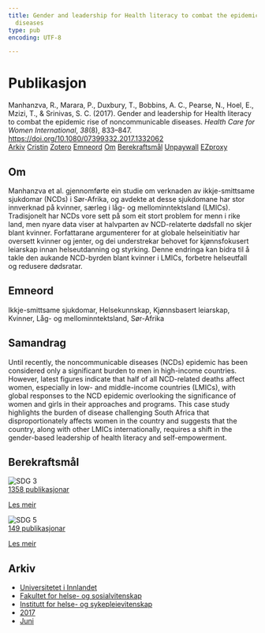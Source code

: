 ```yaml
---
title: Gender and leadership for Health literacy to combat the epidemic rise of noncommunicable
  diseases
type: pub
encoding: UTF-8

---
```

<h1>Publikasjon</h1>
<article id="csl-bib-container-VSSV3L3Y" class="csl-bib-container">
  <div class="csl-bib-body"> <div class="csl-entry">Manhanzva, R., Marara, P., Duxbury, T., Bobbins, A. C., Pearse, N., Hoel, E., Mzizi, T., &#38; Srinivas, S. C. (2017). Gender and leadership for Health literacy to combat the epidemic rise of noncommunicable diseases. <i>Health Care for Women International</i>, <i>38</i>(8), 833–847. <a href="https://doi.org/10.1080/07399332.2017.1332062">https://doi.org/10.1080/07399332.2017.1332062</a></div> </div>
  <div class="csl-bib-buttons">
    <a href="#taxonomy-article-VSSV3L3Y" alt="archive" class="csl-bib-button">Arkiv</a>
    <a href="https://app.cristin.no/results/show.jsf?id=1476575" alt="Cristin" class="csl-bib-button">Cristin</a>
    <a href="http://zotero.org/groups/5881554/items/VSSV3L3Y" alt="Zotero" class="csl-bib-button">Zotero</a>
    <a href="#keywords-article-VSSV3L3Y" alt="keywords" class="csl-bib-button">Emneord</a>
    <a href="#about-article-VSSV3L3Y" alt="about_pub" class="csl-bib-button">Om</a>
    <a href="#sdg-article-VSSV3L3Y" alt="sdg" class="csl-bib-button">Berekraftsmål</a>
    <a href="https://doi.org/10.1080/07399332.2017.1332062" alt="Unpaywall" class="csl-bib-button">Unpaywall</a>
    <a href="https://doi.org/10.1080/07399332.2017.1332062" alt="EZproxy" class="csl-bib-button">EZproxy</a>
  </div>
  <div id="csl-bib-meta-container-VSSV3L3Y"></div>
</article>
<div id="csl-bib-meta-VSSV3L3Y" class="csl-bib-meta">
  <article id="about-article-VSSV3L3Y" class="about_pub-article">
    <h1>Om</h1>
    Manhanzva et al. gjennomførte ein studie om verknaden av ikkje-smittsame sjukdomar (NCDs) i Sør-Afrika, og avdekte at desse sjukdomane har stor innverknad på kvinner, særleg i låg- og mellominntektsland (LMICs). Tradisjonelt har NCDs vore sett på som eit stort problem for menn i rike land, men nyare data viser at halvparten av NCD-relaterte dødsfall no skjer blant kvinner. Forfattarane argumenterer for at globale helseinitiativ har oversett kvinner og jenter, og dei understrekar behovet for kjønnsfokusert leiarskap innan helseutdanning og styrking. Denne endringa kan bidra til å takle den aukande NCD-byrden blant kvinner i LMICs, forbetre helseutfall og redusere dødsratar.
  </article>
  <article id="keywords-article-VSSV3L3Y" class="keywords-article">
    <h1>Emneord</h1>
    Ikkje-smittsame sjukdomar, Helsekunnskap, Kjønnsbasert leiarskap, Kvinner, Låg- og mellominntektsland, Sør-Afrika
  </article>
  <article id="abstract-article-VSSV3L3Y" class="abstract-article">
    <h1>Samandrag</h1>
    Until recently, the noncommunicable diseases (NCDs) epidemic has been considered only a significant burden to men in high-income countries. However, latest figures indicate that half of all NCD-related deaths affect women, especially in low- and middle-income countries (LMICs), with global responses to the NCD epidemic overlooking the significance of women and girls in their approaches and programs. This case study highlights the burden of disease challenging South Africa that disproportionately affects women in the country and suggests that the country, along with other LMICs internationally, requires a shift in the gender-based leadership of health literacy and self-empowerment.
  </article>
  <article id="sdg-article-VSSV3L3Y" class="sdg-article">
    <h1>Berekraftsmål</h1>
    <div class="sdg-container"><div id="sdg3" class="sdg">
        <img src="{{< params subfolder >}}images/sdg/sdg03_nn.png" class="image" alt="SDG 3">
        <div class="sdg-overlay">
          <a href="{{< params subfolder >}}nn/archive/?sdg=3#archive" class="sdg-publication-count"><span>1358</span> publikasjonar</a>
          <p><a href="https://fn.no/om-fn/fns-baerekraftsmaal/god-helse-og-livskvalitet?lang=nno-NO" class="sdg-read-more">Les meir</a></p>
        </div>
      </div> <div id="sdg5" class="sdg">
        <img src="{{< params subfolder >}}images/sdg/sdg05_nn.png" class="image" alt="SDG 5">
        <div class="sdg-overlay">
          <a href="{{< params subfolder >}}nn/archive/?sdg=5#archive" class="sdg-publication-count"><span>149</span> publikasjonar</a>
          <p><a href="https://fn.no/om-fn/fns-baerekraftsmaal/likestilling-mellom-kjoennene?lang=nno-NO" class="sdg-read-more">Les meir</a></p>
        </div>
      </div></div>
  </article>
  <article id="taxonomy-article-VSSV3L3Y" class="taxonomy-article">
    <h1>Arkiv</h1>
    <ul>
      <li><a href="{{< params subfolder >}}nn/archive/?key=3DCRN523">Universitetet i Innlandet</a></li>
      <li><a href="{{< params subfolder >}}nn/archive/?key=IDKFS3MX">Fakultet for helse- og sosialvitenskap</a></li>
      <li><a href="{{< params subfolder >}}nn/archive/?key=GTV4ECMZ">Institutt for helse- og sykepleievitenskap</a></li>
      <li><a href="{{< params subfolder >}}nn/archive/?key=QV2QKSDS">2017</a></li>
      <li><a href="{{< params subfolder >}}nn/archive/?key=8XMJCR59">Juni</a></li>
    </ul>
  </article>
</div>
